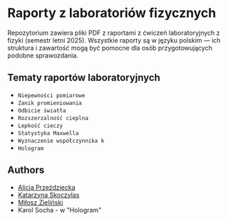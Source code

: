 # Raporty z laboratoriów fizycznych 

Repozytorium zawiera pliki PDF z raportami z ćwiczeń laboratoryjnych z fizyki (semestr letni 2025). Wszystkie raporty są w języku polskim — ich struktura i zawartość mogą być pomocne dla osób przygotowujących podobne sprawozdania.

## Tematy raportów laboratoryjnych

- `Niepewności pomiarowe`
- `Zanik promieniowania`
- `Odbicie światła`
- `Rozszerzalność cieplna`
- `Lepkość cieczy`
- `Statystyka Maxwella`
- `Wyznaczenie współczynnika k`
- `Hologram`

## Authors

- [Alicja Przeździecka](https://github.com/aprzezdziecka) 
- [Katarzyna Skoczylas](https://github.com/kasia-sko) 
- [Miłosz Zieliński](https://github.com/zielinskim04) 
- Karol Socha - w "Hologram"

